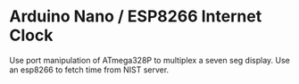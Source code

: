 # Arduino Nano / ESP8266 Internet Clock
Use port manipulation of ATmega328P to multiplex a seven seg display. Use an esp8266 to fetch time from NIST server.
